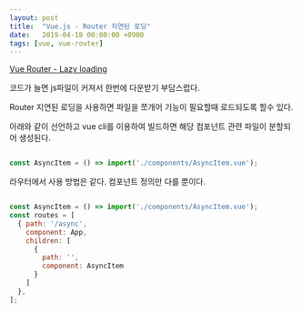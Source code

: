 ```yaml
---
layout: post
title:  "Vue.js - Router 지연된 로딩"
date:   2019-04-18 00:00:00 +0900
tags: [vue, vue-router]
---
```


[Vue Router - Lazy loading](https://router.vuejs.org/kr/guide/advanced/lazy-loading.html)

코드가 늘면 js파일이 커져서 한번에 다운받기 부담스럽다.

Router 지연된 로딩을 사용하면 파일을 쪼개어 기능이 필요할때 로드되도록 할수 있다.

아래와 같이 선언하고 vue cli를 이용하여 빌드하면 해당 컴포넌트 관련 파일이 분할되어 생성된다.

~~~ javascript

const AsyncItem = () => import('./components/AsyncItem.vue');

~~~

라우터에서 사용 방법은 같다. 컴포넌트 정의만 다를 뿐이다.

~~~ javascript

const AsyncItem = () => import('./components/AsyncItem.vue');
const routes = [
  { path: '/async',
    component: App,
    children: [
      {
        path: '',
        component: AsyncItem
      }
    ]
  },
];

~~~






